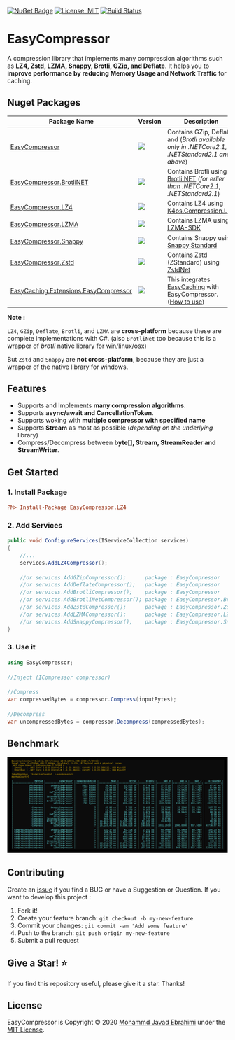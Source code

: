 [![NuGet Badge](https://buildstats.info/nuget/EasyCompressor)](https://www.nuget.org/packages/EasyCompressor)
[![License: MIT](https://img.shields.io/badge/License-MIT-brightgreen.svg)](https://opensource.org/licenses/MIT)
[![Build Status](https://github.com/mjebrahimi/EasyCompressor/workflows/.NET%20Core/badge.svg)](https://github.com/mjebrahimi/EasyCompressor)

# EasyCompressor

A compression library that implements many compression algorithms such as **LZ4, Zstd, LZMA, Snappy, Brotli, GZip, and Deflate**. It helps you to **improve performance by reducing Memory Usage and Network Traffic** for caching.

## Nuget Packages

| Package Name |  Version  |  Description
| ------------ |  -------  |  -----------
| [EasyCompressor](https://www.nuget.org/packages/EasyCompressor/) | ![](https://img.shields.io/nuget/v/EasyCompressor.svg) | Contains GZip, Deflate and (*Brotli available only in .NETCore2.1, .NETStandard2.1 and above*)
| [EasyCompressor.BrotliNET](https://www.nuget.org/packages/EasyCompressor.BrotliNET/) | ![](https://img.shields.io/nuget/v/EasyCompressor.BrotliNET.svg) | Contains Brotli using [Brotli.NET](https://www.nuget.org/packages/Brotli.NET/) (*for erlier than .NETCore2.1, .NETStandard2.1*)
| [EasyCompressor.LZ4](https://www.nuget.org/packages/EasyCompressor.LZ4/) | ![](https://img.shields.io/nuget/v/EasyCompressor.LZ4.svg) | Contains LZ4 using [K4os.Compression.LZ4](https://www.nuget.org/packages/K4os.Compression.LZ4/)
| [EasyCompressor.LZMA](https://www.nuget.org/packages/EasyCompressor.LZMA/) | ![](https://img.shields.io/nuget/v/EasyCompressor.LZMA.svg) | Contains LZMA using [LZMA-SDK](https://www.nuget.org/packages/LZMA-SDK/)
| [EasyCompressor.Snappy](https://www.nuget.org/packages/EasyCompressor.Snappy/) | ![](https://img.shields.io/nuget/v/EasyCompressor.Snappy.svg) | Contains Snappy using [Snappy.Standard](https://www.nuget.org/packages/Snappy.Standard/)
| [EasyCompressor.Zstd](https://www.nuget.org/packages/EasyCompressor.Zstd/) | ![](https://img.shields.io/nuget/v/EasyCompressor.Zstd.svg) | Contains Zstd (ZStandard) using [ZstdNet](https://www.nuget.org/packages/ZstdNet/)
| [EasyCaching.Extensions.EasyCompressor](https://www.nuget.org/packages/EasyCaching.Extensions.EasyCompressor/) | ![](https://img.shields.io/nuget/v/EasyCaching.Extensions.EasyCompressor.svg) | This integrates [EasyCaching](https://github.com/dotnetcore/EasyCaching) with EasyCompressor. ([How to use](https://github.com/mjebrahimi/EasyCompressor/tree/master/src/EasyCaching.Extensions.EasyCompressor/README.md))

**Note :**

`LZ4`, `GZip`, `Deflate`, `Brotli`, and `LZMA` are **cross-platform** because these are complete implementations with C#.  (also `BrotliNet` too because this is a wrapper of *brotli* native library for win/linux/osx)

But `Zstd` and `Snappy` are **not cross-platform**, because they are just a wrapper of the native library for windows.

## Features

- Supports and Implements **many compression algorithms**.
- Supports **async/await and CancellationToken**.
- Supports woking with **multiple compressor with specified name**
- Supports **Stream** as most as possible (*depending on the underlying* library)
- Compress/Decompress between **byte[], Stream, StreamReader and StreamWriter**.

## Get Started

### 1. Install Package

```ini
PM> Install-Package EasyCompressor.LZ4
```

### 2. Add Services

```csharp
public void ConfigureServices(IServiceCollection services)
{
    //...
    services.AddLZ4Compressor();

    //or services.AddGZipCompressor();      package : EasyCompressor
    //or services.AddDeflateCompressor();   package : EasyCompressor
    //or services.AddBrotliCompressor();    package : EasyCompressor
    //or services.AddBrotliNetCompressor(); package : EasyCompressor.BrotliNET
    //or services.AddZstdCompressor();      package : EasyCompressor.Zstd
    //or services.AddLZMACompressor();      package : EasyCompressor.LZMA
    //or services.AddSnappyCompressor();    package : EasyCompressor.Snappy
}
```

### 3. Use it

```csharp
using EasyCompressor;

//Inject (ICompressor compressor)

//Compress
var compressedBytes = compressor.Compress(inputBytes);

//Decompress
var uncompressedBytes = compressor.Decompress(compressedBytes);
```

## Benchmark

![Benchmark](Benchmark.png)

## Contributing

Create an [issue](https://github.com/mjebrahimi/EasyCompressor/issues/new) if you find a BUG or have a Suggestion or Question. If you want to develop this project :

1. Fork it!
2. Create your feature branch: `git checkout -b my-new-feature`
3. Commit your changes: `git commit -am 'Add some feature'`
4. Push to the branch: `git push origin my-new-feature`
5. Submit a pull request

## Give a Star! ⭐️

If you find this repository useful, please give it a star. Thanks!

## License

EasyCompressor is Copyright © 2020 [Mohammd Javad Ebrahimi](https://github.com/mjebrahimi) under the [MIT License](https://github.com/mjebrahimi/EasyCompressor/LICENSE).
